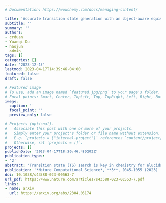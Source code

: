```yaml
---
# Documentation: https://wowchemy.com/docs/managing-content/

title: 'Accurate transition state generation with an object-aware equivariant elementary reaction diffusion model'
subtitle: ''
summary: ''
authors:
- crduan
- Yuanqi Du
- haojun
- admin
tags: []
categories: []
date: '2023-12-15'
lastmod: 2023-04-17T14:39:46-04:00
featured: false
draft: false

# Featured image
# To use, add an image named `featured.jpg/png` to your page's folder.
# Focal points: Smart, Center, TopLeft, Top, TopRight, Left, Right, BottomLeft, Bottom, BottomRight.
image:
  caption: ''
  focal_point: ''
  preview_only: false

# Projects (optional).
#   Associate this post with one or more of your projects.
#   Simply enter your project's folder or file name without extension.
#   E.g. `projects = ["internal-project"]` references `content/project/deep-learning/index.md`.
#   Otherwise, set `projects = []`.
projects: []
publishDate: '2023-04-17T18:39:46.489202Z'
publication_types:
- '2'
abstract: 'Transition state (TS) search is key in chemistry for elucidating reaction mechanisms and exploring reaction networks. The search for accurate 3D TS structures, however, requires numerous computationally intensive quantum chemistry calculations due to the complexity of potential energy surfaces. Here, we developed an object-aware SE(3) equivariant diffusion model that satisfies all physical symmetries and constraints for generating sets of structures - reactant, TS, and product - in an elementary reaction. Provided reactant and product, this model generates a TS structure in seconds instead of hours required when performing quantum chemistry-based optimizations. The generated TS structures achieve a median of 0.08 Å root mean square deviation compared to the true TS. With a confidence scoring model for uncertainty quantification, we approach an accuracy required for reaction rate estimation (2.6 kcal/mol) by only performing quantum chemistry-based optimizations on 14 percent of the most challenging reactions. We envision the proposed approach useful in constructing large reaction networks with unknown mechanisms.'
publication: '*Nature Computational Science*, **3**, 1045–1055 (2023)'
doi: 10.1038/s43588-023-00563-7
url_pdf: https://www.nature.com/articles/s43588-023-00563-7.pdf
links:
- name: arXiv
  url: https://arxiv.org/abs/2304.06174
---
```

